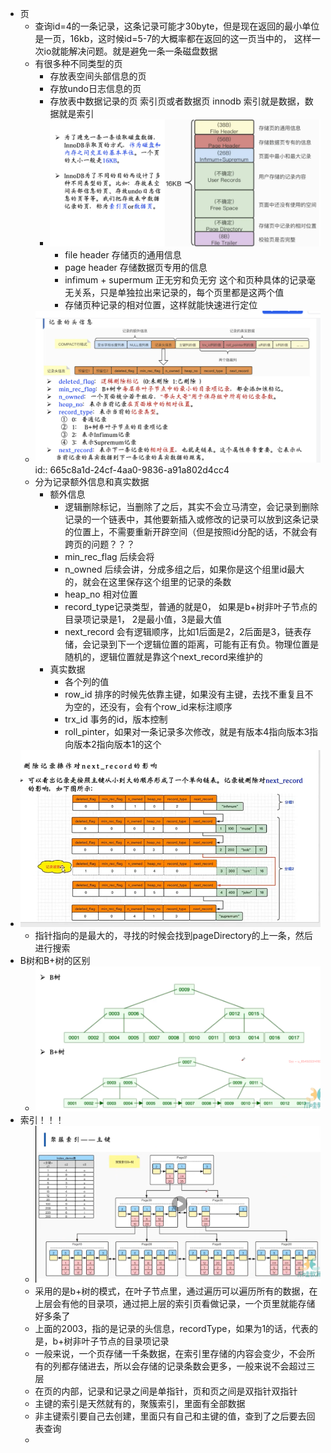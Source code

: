 - 页
	- 查询id=4的一条记录，这条记录可能才30byte，但是现在返回的最小单位是一页，16kb，这时候id=5-7的大概率都在返回的这一页当中的， 这样一次io就能解决问题。就是避免一条一条磁盘数据
	- 有很多种不同类型的页
		- 存放表空间头部信息的页
		- 存放undo日志信息的页
		- 存放表中数据记录的页  索引页或者数据页   innodb 索引就是数据，数据就是索引
		- ![image.png](../assets/image_1717338611029_0.png)
			- file header 存储页的通用信息
			- page header 存储数据页专用的信息
			- infimum + supermum 正无穷和负无穷 这个和页种具体的记录毫无关系，只是单独拉出来记录的，每个页里都是这两个值
			- 存储页种记录的相对位置，这样就能快速进行定位
	- ![image.png](../assets/image_1717340703412_0.png)
	  id:: 665c8a1d-24cf-4aa0-9836-a91a802d4cc4
	- 分为记录额外信息和真实数据
		- 额外信息
			- 逻辑删除标记，当删除了之后，其实不会立马清空，会记录到删除记录的一个链表中，其他要新插入或修改的记录可以放到这条记录的位置上，不需要重新开辟空间（但是按照id分配的话，不就会有跨页的问题？？？
			- min_rec_flag 后续会将
			- n_owned 后续会讲，分成多组之后，如果你是这个组里id最大的，就会在这里保存这个组里的记录的条数
			- heap_no 相对位置
			- record_type记录类型，普通的就是0， 如果是b+树非叶子节点的目录项记录是1， 2是最小值，3是最大值
			- next_record 会有逻辑顺序，比如1后面是2，2后面是3，链表存储，会记录到下一个逻辑位置的距离，可能有正有负。物理位置是随机的，逻辑位置就是靠这个next_record来维护的
		- 真实数据
			- 各个列的值
			- row_id 排序的时候先依靠主键，如果没有主键，去找不重复且不为空的，还没有，会有个row_id来标注顺序
			- trx_id 事务的id，版本控制
			- roll_pinter，如果对一条记录多次修改，就是有版本4指向版本3指向版本2指向版本1的这个
- ![image.png](../assets/image_1717837720588_0.png)
	- 指针指向的是最大的，寻找的时候会找到pageDirectory的上一条，然后进行搜索
- B树和B+树的区别
	- ![image.png](../assets/image_1717837829075_0.png)
- 索引！！！
	- ![image.png](../assets/image_1717838527631_0.png)
	- 采用的是b+树的模式，在叶子节点里，通过遍历可以遍历所有的数据，在上层会有他的目录项，通过把上层的索引页看做记录，一个页里就能存储好多条了
	- 上面的2003，指的是记录的头信息，recordType，如果为1的话，代表的是，b+树非叶子节点的目录项记录
	- 一般来说，一个页存储一千条数据，在索引里存储的内容会变少，不会所有的列都存储进去，所以会存储的记录条数会更多，一般来说不会超过三层
	- 在页的内部，记录和记录之间是单指针，页和页之间是双指针双指针
	- 主键的索引是天然就有的，聚簇索引，里面有全部数据
	- 非主键索引要自己去创建，里面只有自己和主键的值，查到了之后要去回表查询
	-